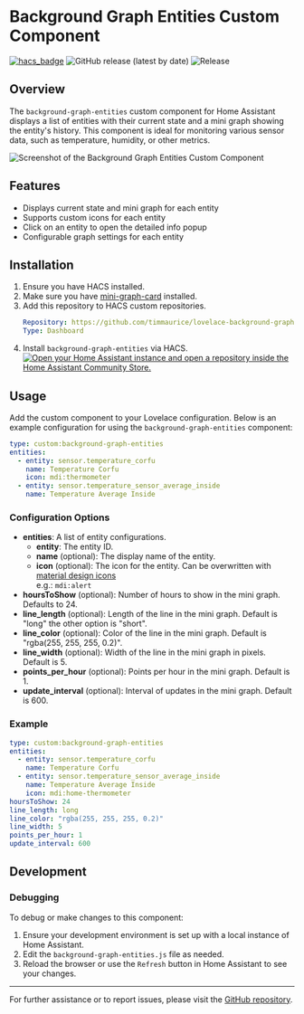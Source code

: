 # Background Graph Entities Custom Component

[![hacs_badge](https://img.shields.io/badge/HACS-Default-41BDF5.svg?style=for-the-badge)](https://github.com/timmaurice/lovelace-background-graph-entities)
![GitHub release (latest by date)](https://img.shields.io/github/downloads/timmaurice/lovelace-background-graph-entities/total?style=for-the-badge)
![Release](https://img.shields.io/github/v/release/timmaurice/lovelace-background-graph-entities?style=for-the-badge)

## Overview

The `background-graph-entities` custom component for Home Assistant displays a list of entities with their current state and a mini graph showing the entity's history. This component is ideal for monitoring various sensor data, such as temperature, humidity, or other metrics.

![Screenshot of the Background Graph Entities Custom Component](https://raw.githubusercontent.com/timmaurice/lovelace-background-graph-entities/refs/heads/main/image.png)

## Features

- Displays current state and mini graph for each entity
- Supports custom icons for each entity
- Click on an entity to open the detailed info popup
- Configurable graph settings for each entity

## Installation

1. Ensure you have HACS installed.
2. Make sure you have [mini-graph-card](https://github.com/kalkih/mini-graph-card) installed.
3. Add this repository to HACS custom repositories.
   ```yaml
   Repository: https://github.com/timmaurice/lovelace-background-graph-entities
   Type: Dashboard
   ```
4. Install `background-graph-entities` via HACS.
   [![Open your Home Assistant instance and open a repository inside the Home Assistant Community Store.](https://my.home-assistant.io/badges/hacs_repository.svg)](https://my.home-assistant.io/redirect/hacs_repository/?owner=timmaurice&repository=background-graph-entities&category=Dashboard)

## Usage

Add the custom component to your Lovelace configuration. Below is an example configuration for using the `background-graph-entities` component:

```yaml
type: custom:background-graph-entities
entities:
  - entity: sensor.temperature_corfu
    name: Temperature Corfu
    icon: mdi:thermometer
  - entity: sensor.temperature_sensor_average_inside
    name: Temperature Average Inside
```

### Configuration Options

- **entities**: A list of entity configurations.
  - **entity**: The entity ID.
  - **name** (optional): The display name of the entity.
  - **icon** (optional): The icon for the entity. Can be overwritten with [material design icons](https://pictogrammers.com/library/mdi/)<br>e.g.: `mdi:alert`
- **hoursToShow** (optional): Number of hours to show in the mini graph. Defaults to 24.
- **line_length** (optional): Length of the line in the mini graph. Default is "long" the other option is "short".
- **line_color** (optional): Color of the line in the mini graph. Default is "rgba(255, 255, 255, 0.2)".
- **line_width** (optional): Width of the line in the mini graph in pixels. Default is 5.
- **points_per_hour** (optional): Points per hour in the mini graph. Default is 1.
- **update_interval** (optional): Interval of updates in the mini graph. Default is 600.

### Example

```yaml
type: custom:background-graph-entities
entities:
  - entity: sensor.temperature_corfu
    name: Temperature Corfu
  - entity: sensor.temperature_sensor_average_inside
    name: Temperature Average Inside
    icon: mdi:home-thermometer
hoursToShow: 24
line_length: long
line_color: "rgba(255, 255, 255, 0.2)"
line_width: 5
points_per_hour: 1
update_interval: 600
```

## Development

### Debugging

To debug or make changes to this component:

1. Ensure your development environment is set up with a local instance of Home Assistant.
2. Edit the `background-graph-entities.js` file as needed.
3. Reload the browser or use the `Refresh` button in Home Assistant to see your changes.

---

For further assistance or to report issues, please visit the [GitHub repository](https://github.com/timmaurice/lovelace-background-graph-entities).
